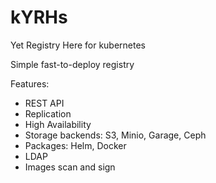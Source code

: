 # kYRHs
Yet Registry Here for kubernetes

Simple fast-to-deploy registry

Features:
- REST API
- Replication
- High Availability
- Storage backends: S3, Minio, Garage, Ceph
- Packages: Helm, Docker
- LDAP
- Images scan and sign



